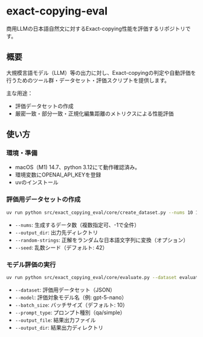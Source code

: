 
# exact-copying-eval

商用LLMの日本語自然文に対するExact-copying性能を評価するリポジトリです。

## 概要

大規模言語モデル（LLM）等の出力に対し、Exact-copyingの判定や自動評価を行うためのツール群・データセット・評価スクリプトを提供します。

主な用途：
- 評価データセットの作成
- 厳密一致・部分一致・正規化編集距離のメトリクスによる性能評価

## 使い方

### 環境・準備

- macOS（M1) 14.7、python 3.12にて動作確認済み。
- 環境変数にOPENAI_API_KEYを登録
- uvのインストール

### 評価用データセットの作成

```bash
uv run python src/exact_copying_eval/core/create_dataset.py --nums 10 100 --output_dir evaluation/dataset/
```
- `--nums`: 生成するデータ数（複数指定可、-1で全件）
- `--output_dir`: 出力先ディレクトリ
- `--random-strings`: 正解をランダムな日本語文字列に変換（オプション）
- `--seed`: 乱数シード（デフォルト: 42）

### モデル評価の実行

```bash
uv run python src/exact_copying_eval/core/evaluate.py --dataset evaluation/dataset/evaluation_dataset_100.json --model gpt-5-nano --prompt_type qa --output_file evaluation/result/result_gpt-5-nano_evaluation_dataset_100_qa.json
```
- `--dataset`: 評価用データセット（JSON）
- `--model`: 評価対象モデル名（例: gpt-5-nano）
- `--batch_size`: バッチサイズ（デフォルト: 10）
- `--prompt_type`: プロンプト種別（qa/simple）
- `--output_file`: 結果出力ファイル
- `--output_dir`: 結果出力ディレクトリ
